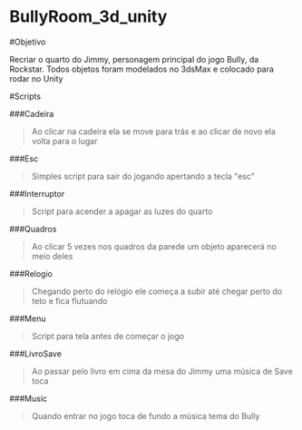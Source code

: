 # BullyRoom_3d_unity

#Objetivo

Recriar o quarto do Jimmy, personagem principal do jogo Bully, da Rockstar. Todos objetos foram modelados no 3dsMax e colocado para rodar no Unity

#Scripts

###Cadeira
>Ao clicar na cadeira ela se move para trás e ao clicar de novo ela volta para o lugar

###Esc
>Simples script para sair do jogando apertando a tecla "esc"

###Interruptor
>Script para acender a apagar as luzes do quarto

###Quadros
>Ao clicar 5 vezes nos quadros da parede um objeto aparecerá no meio deles

###Relogio
>Chegando perto do relógio ele começa a subir até chegar perto do teto e fica flutuando

###Menu
>Script para tela antes de começar o jogo

###LivroSave
>Ao passar pelo livro em cima da mesa do Jimmy uma música de Save toca

###Music
>Quando entrar no jogo toca de fundo a música tema do Bully


